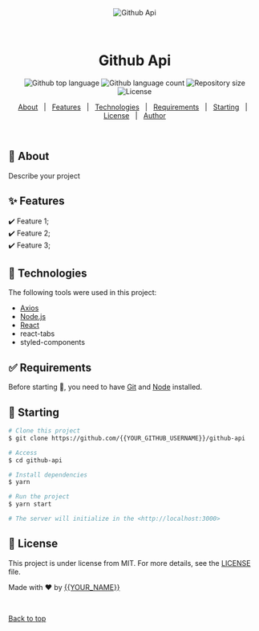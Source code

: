 <div align="center" id="top"> 
  <img src="./.github/app.gif" alt="Github Api" />

  &#xa0;

  <!-- <a href="https://githubapi.netlify.app">Demo</a> -->
</div>

<h1 align="center">Github Api</h1>

<p align="center">
  <img alt="Github top language" src="https://img.shields.io/github/languages/top/FelipeFerreiraSS/github-api?color=56BEB8">

  <img alt="Github language count" src="https://img.shields.io/github/languages/count/FelipeFerreiraSS/github-api?color=56BEB8">

  <img alt="Repository size" src="https://img.shields.io/github/repo-size/FelipeFerreiraSS/github-api?color=56BEB8">

  <img alt="License" src="https://img.shields.io/github/license/FelipeFerreiraSS/github-api?color=56BEB8">

  <!-- <img alt="Github issues" src="https://img.shields.io/github/issues/{{YOUR_GITHUB_USERNAME}}/github-api?color=56BEB8" /> -->

  <!-- <img alt="Github forks" src="https://img.shields.io/github/forks/{{YOUR_GITHUB_USERNAME}}/github-api?color=56BEB8" /> -->

  <!-- <img alt="Github stars" src="https://img.shields.io/github/stars/{{YOUR_GITHUB_USERNAME}}/github-api?color=56BEB8" /> -->
</p>

<!-- Status -->

<!-- <h4 align="center"> 
	🚧  Github Api 🚀 Under construction...  🚧
</h4> 

<hr> -->

<p align="center">
  <a href="#dart-about">About</a> &#xa0; | &#xa0; 
  <a href="#sparkles-features">Features</a> &#xa0; | &#xa0;
  <a href="#rocket-technologies">Technologies</a> &#xa0; | &#xa0;
  <a href="#white_check_mark-requirements">Requirements</a> &#xa0; | &#xa0;
  <a href="#checkered_flag-starting">Starting</a> &#xa0; | &#xa0;
  <a href="#memo-license">License</a> &#xa0; | &#xa0;
  <a href="https://github.com/{{YOUR_GITHUB_USERNAME}}" target="_blank">Author</a>
</p>

<br>

## :dart: About ##

Describe your project

## :sparkles: Features ##

:heavy_check_mark: Feature 1;\
:heavy_check_mark: Feature 2;\
:heavy_check_mark: Feature 3;

## :rocket: Technologies ##

The following tools were used in this project:

- [Axios]()
- [Node.js](https://nodejs.org/en/)
- [React](https://pt-br.reactjs.org/)
- react-tabs
- styled-components

## :white_check_mark: Requirements ##

Before starting :checkered_flag:, you need to have [Git](https://git-scm.com) and [Node](https://nodejs.org/en/) installed.

## :checkered_flag: Starting ##

```bash
# Clone this project
$ git clone https://github.com/{{YOUR_GITHUB_USERNAME}}/github-api

# Access
$ cd github-api

# Install dependencies
$ yarn

# Run the project
$ yarn start

# The server will initialize in the <http://localhost:3000>
```

## :memo: License ##

This project is under license from MIT. For more details, see the [LICENSE](LICENSE.md) file.


Made with :heart: by <a href="https://github.com/{{YOUR_GITHUB_USERNAME}}" target="_blank">{{YOUR_NAME}}</a>

&#xa0;

<a href="#top">Back to top</a>
